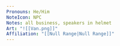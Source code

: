 ```yaml
---
Pronouns: He/Him
NoteIcon: NPC
Notes: all business, speakers in helmet
Art: "![[Van.png]]"
Affiliation: "[[Null Range|Null Range]]"
---
```

